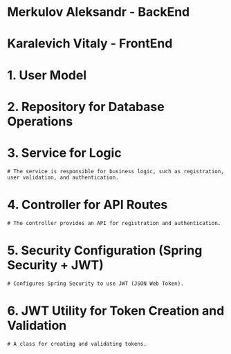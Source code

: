 # Merkulov Aleksandr - BackEnd 
# Karalevich Vitaly - FrontEnd

# 1. User Model
# 2. Repository for Database Operations
# 3. Service for Logic
    # The service is responsible for business logic, such as registration, user validation, and authentication.
# 4. Controller for API Routes
    # The controller provides an API for registration and authentication.
# 5. Security Configuration (Spring Security + JWT)
    # Configures Spring Security to use JWT (JSON Web Token).
# 6. JWT Utility for Token Creation and Validation
    # A class for creating and validating tokens.


